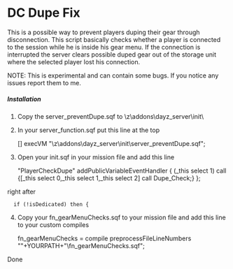 DC Dupe Fix
=============
This is a possible way to prevent players duping their gear through disconnection.
This script basically checks whether a player is connected to the session while he is inside his gear menu.
If the connection is interrupted the server clears possible duped gear out of the storage unit where the selected player lost his connection.

NOTE: This is experimental and can contain some bugs. If you notice any issues report them to me.

##### Installation

1.  Copy the server_preventDupe.sqf to \z\addons\dayz_server\init\
2.  In your server_function.sqf put this line at the top

      [] execVM "\z\addons\dayz_server\init\server_preventDupe.sqf";
  
3.  Open your init.sqf in your mission file and add this line

      "PlayerCheckDupe" addPublicVariableEventHandler {
        (_this select 1) call {[_this select 0,_this select 1,_this select 2] call Dupe_Check;}
      };
  
right after

      if (!isDedicated) then {
  
4.  Copy your fn_gearMenuChecks.sqf to your mission file and add this line to your custom compiles

      fn_gearMenuChecks =				compile preprocessFileLineNumbers ""+YOURPATH+"\fn_gearMenuChecks.sqf";
  
Done
